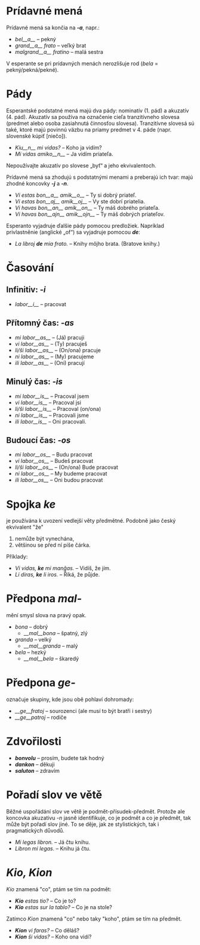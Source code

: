 # Prídavné mená

Prídavné mená sa končia na *__-a__*, napr.:

- *bel__a__* – pekný
- *grand__a__ frato* – veľký brat
- *malgrand__a__ fratino* – malá sestra

V esperante se pri prídavných menách nerozlišuje rod (*bela* = pekný/pekná/pekné).

# Pády

Esperantské podstatné mená majú dva pády: nominatív (1. pád) a akuzatív (4. pád). Akuzatív sa používa na označenie cieľa tranzitívneho slovesa (predmet alebo osoba zasiahnutá činnosťou slovesa). Tranzitívne slovesá sú také, ktoré majú povinnú väzbu na priamy predmet v 4. páde (napr. slovenské kúpiť [niečo]).

- *Kiu__n__ mi vidas?* – Koho ja vidím?
- *Mi vidas amiko__n__* – Ja vidím priateľa.

Nepoužívajte akuzatív po slovese „byť“ a jeho ekvivalentoch.

Prídavné mená sa zhodujú s podstatnými menami a preberajú ich tvar: majú zhodné koncovky *__-j__* a *__-n__*.

- *Vi estas bon__a__ amik__o__* – Ty si dobrý priateľ.
- *Vi estas bon__aj__ amik__oj__* – Vy ste dobrí priatelia.
- *Vi havas bon__an__ amik__on__* – Ty máš dobrého priateľa.
- *Vi havas bon__ajn__ amik__ojn__* – Ty máš dobrých priateľov.

Esperanto vyjadruje ďalšie pády pomocou predložiek. Napríklad privlastněnie (anglické „of“) sa vyjadruje pomocou *__de__*:

- *La libroj __de__ mia frato.* – Knihy môjho brata. (Bratove knihy.)

# Časování

## Infinitiv: *-i*
  
- *labor__i__*          – pracovat

## Přítomný čas: *-as*

- *mi labor__as__*      – (Já) pracuji
- *vi labor__as__*      – (Ty) pracuješ
- *li/ŝi labor__as__*   – (On/ona) pracuje
- *ni labor__as__*      – (My) pracujeme
- *ili labor__as__*     – (Oni) pracují

## Minulý čas: *-is*

- *mi labor__is__*      – Pracoval jsem
- *vi labor__is__*      – Pracoval jsi
- *li/ŝi labor__is__*   – Pracoval (on/ona)
- *ni labor__is__*      – Pracovali jsme
- *ili labor__is__*     – Oni pracovali.

## Budoucí čas: *-os*

- *mi labor__os__*      – Budu pracovat
- *vi labor__os__*      – Budeš pracovat
- *li/ŝi labor__os__*   – (On/ona) Bude pracovat
- *ni labor__os__*      – My budeme pracovat
- *ili labor__os__*     – Oni budou pracovat

# Spojka *ke*

je používána k uvození vedlejší věty předmětné. Podobně jako český ekvivalent "že"

1. nemůže být vynechána,
2. většinou se před ní píše čárka.

Příklady:

- *Vi vidas, __ke__ mi manĝas.* – Vidíš, že jím.
- *Li diras, __ke__ li iros.* – Říká, že půjde.

# Předpona *mal-*

mění smysl slova na pravý opak.

- *bona* – dobrý
  - *__mal__bona* – špatný, zlý
- *granda* – velký
  - *__mal__granda* – malý
- *bela* – hezký
  - *__mal__bela* – škaredý

# Předpona *ge-*

označuje skupiny, kde jsou obě pohlaví dohromady:

- *__ge__fratoj* – sourozenci (ale musí to být bratři i sestry)
- *__ge__patroj* – rodiče

# Zdvořilosti

- *__bonvolu__* – prosím, budete tak hodný
- *__dankon__* – děkuji
- *__saluton__* – zdravím

# Pořadí slov ve větě

Běžné uspořádání slov ve větě je podmět-přísudek-předmět. Protože ale koncovka akuzativu *-n* jasně identifikuje, co je podmět a co je předmět, tak může být pořadí slov jiné. To se děje, jak ze stylistických, tak i pragmatických důvodů.

- *Mi legas libron.* – Já čtu knihu.
- *Libron mi legas.* – Knihu já čtu.

# *Kio, Kion*

*Kio* znamená "co", ptám se tím na podmět:

- *__Kio__ estas tio?* – Co je to?
- *__Kio__ estas sur la tablo?* – Co je na stole?

Zatímco *Kion* znamená "co" nebo taky "koho", ptám se tím na předmět. 

- *__Kion__ vi faras?* – Co děláš?
- *__Kion__ ŝi vidas?* – Koho ona vidí?

